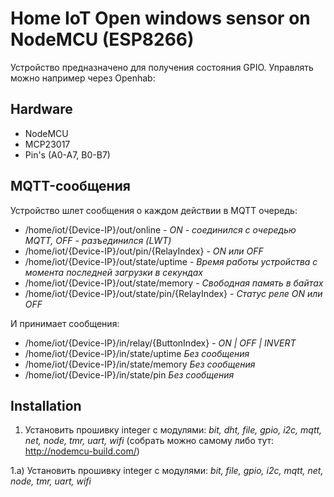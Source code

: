 # Home IoT Open windows sensor on NodeMCU (ESP8266)
Устройство предназначено для получения состояния GPIO.
Управлять можно например через Openhab:

## Hardware
- NodeMCU
- MCP23017
- Pin's (A0-A7, B0-B7)

## MQTT-сообщения
Устройство шлет сообщения о каждом действии в MQTT очередь:

- /home/iot/{Device-IP}/out/online               *- ON - соединился с очередью MQTT, OFF - разъединился (LWT)*
- /home/iot/{Device-IP}/out/pin/{RelayIndex}     *- ON или OFF*
- /home/iot/{Device-IP}/out/state/uptime         *- Время работы устройства с момента последней загрузки в секундах*
- /home/iot/{Device-IP}/out/state/memory         *- Свободная память в байтах*
- /home/iot/{Device-IP}/out/state/pin/{RelayIndex} *- Статус реле ON или OFF*

И принимает сообщения:
- /home/iot/{Device-IP}/in/relay/{ButtonIndex}  *- ON | OFF | INVERT*
- /home/iot/{Device-IP}/in/state/uptime         *Без сообщения*
- /home/iot/{Device-IP}/in/state/memory         *Без сообщения*
- /home/iot/{Device-IP}/in/state/pin            *Без сообщения*

## Installation
1. Установить прошивку integer с модулями: *bit, dht, file, gpio, i2c, mqtt, net, node, tmr, uart, wifi* 
(собрать можно самому либо тут: http://nodemcu-build.com/)

1.a) Установить прошивку integer с модулями: *bit, file, gpio, i2c, mqtt, net, node, tmr, uart, wifi* 
